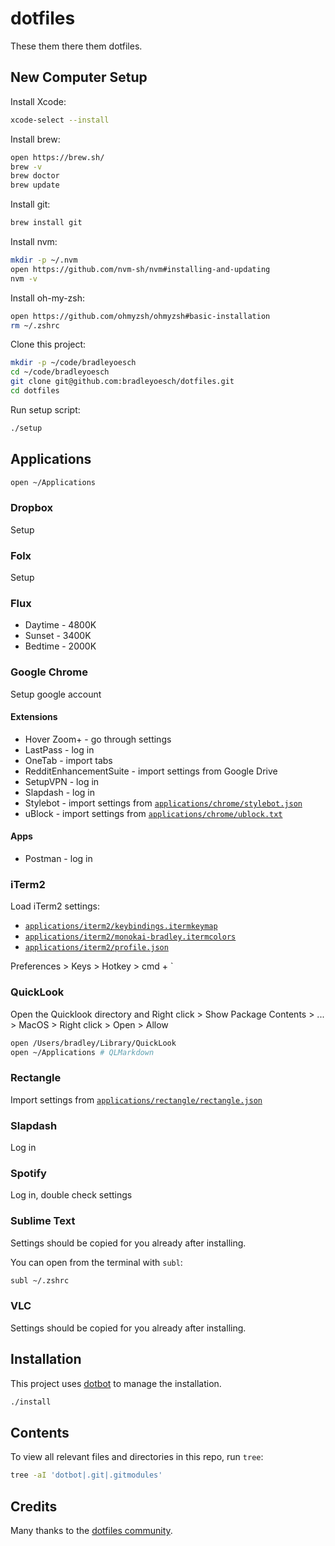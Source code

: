 # dotfiles

These them there them dotfiles.

## New Computer Setup

Install Xcode:

```bash
xcode-select --install
```

Install brew:

```bash
open https://brew.sh/
brew -v
brew doctor
brew update
```

Install git:

```bash
brew install git
```

Install nvm:

```bash
mkdir -p ~/.nvm
open https://github.com/nvm-sh/nvm#installing-and-updating
nvm -v
```

Install oh-my-zsh:

```bash
open https://github.com/ohmyzsh/ohmyzsh#basic-installation
rm ~/.zshrc
```

Clone this project:

```bash
mkdir -p ~/code/bradleyoesch
cd ~/code/bradleyoesch
git clone git@github.com:bradleyoesch/dotfiles.git
cd dotfiles
```

Run setup script:

```bash
./setup
```

## Applications

```bash
open ~/Applications
```

### Dropbox

Setup

### Folx

Setup

### Flux

- Daytime - 4800K
- Sunset - 3400K
- Bedtime - 2000K

### Google Chrome

Setup google account

#### Extensions

- Hover Zoom+ - go through settings
- LastPass - log in
- OneTab - import tabs
- RedditEnhancementSuite - import settings from Google Drive
- SetupVPN - log in
- Slapdash - log in
- Stylebot - import settings from [`applications/chrome/stylebot.json`](applications/chrome/stylebot.json)
- uBlock - import settings from [`applications/chrome/ublock.txt`](applications/chrome/ublock.txt)

#### Apps

- Postman - log in

### iTerm2

Load iTerm2 settings:

- [`applications/iterm2/keybindings.itermkeymap`](applications/iterm2/keybindings.itermkeymap)
- [`applications/iterm2/monokai-bradley.itermcolors`](applications/iterm2/monokai-bradley.itermcolors)
- [`applications/iterm2/profile.json`](applications/iterm2/profile.json)

Preferences > Keys > Hotkey > cmd + \`

### QuickLook

Open the Quicklook directory and Right click > Show Package Contents > ... > MacOS > Right click > Open > Allow

```bash
open /Users/bradley/Library/QuickLook
open ~/Applications # QLMarkdown
```

### Rectangle

Import settings from [`applications/rectangle/rectangle.json`](applications/rectangle/rectangle.json)

### Slapdash

Log in

### Spotify

Log in, double check settings

### Sublime Text

Settings should be copied for you already after installing.

You can open from the terminal with `subl`:

```bash
subl ~/.zshrc
```

### VLC

Settings should be copied for you already after installing.

## Installation

This project uses [dotbot](https://github.com/anishathalye/dotbot) to manage the installation.

```bash
./install
```

## Contents

To view all relevant files and directories in this repo, run `tree`:

```bash
tree -aI 'dotbot|.git|.gitmodules'
```

## Credits

Many thanks to the [dotfiles community](https://dotfiles.github.io).
